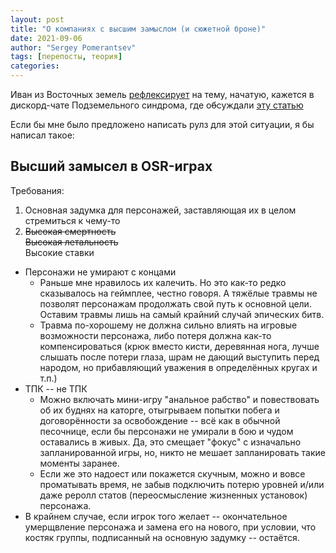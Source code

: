 ```yaml
---
layout: post
title: "О компаниях с высшим замыслом (и сюжетной броне)"
date: 2021-09-06
author: "Sergey Pomerantsev"
tags: [перепосты, теория]
categories:
---
```


Иван из Восточных земель [рефлексирует](https://vk.com/wall-152277348_3390) на тему, начатую, кажется в дискорд-чате Подземельного синдрома, где о~~б~~суждали [эту статью](https://monstersandmanuals.blogspot.com/2021/09/on-high-concept-campaigns-and-plot.html)

Если бы мне было предложено написать рулз для этой ситуации, я бы написал такое:

## Высший замысел в OSR-играх

Требования: 

1. Основная задумка для персонажей, заставляющая их в целом стремиться к чему-то
2. ~~Высокая смертность~~  
~~Высокая летальность~~  
Высокие ставки

- Персонажи не умирают с концами
	- Раньше мне нравилось их калечить. Но это как-то редко сказывалось на геймплее, честно говоря. А тяжёлые травмы не позволят персонажам продолжать свой путь к основной цели. Оставим травмы лишь на самый крайний случай эпических битв.
	- Травма по-хорошему не должна сильно влиять на игровые возможности персонажа, либо потеря должна как-то компенсироваться (крюк вместо кисти, деревянная нога, лучше слышать после потери глаза, шрам не дающий выступить перед народом, но прибавляющий уважения в определённых кругах и т.п.)
- ТПК -- не ТПК
	- Можно включать мини-игру "анальное рабство" и повествовать об их буднях на каторге, отыгрываем попытки побега и договорённости за освобождение -- всё как в обычной песочнице, если бы персонажи не умирали в бою и чудом оставались в живых. Да, это смещает "фокус" с изначально запланированной игры, но, никто не мешает запланировать такие моменты заранее.
	- Если же это надоест или покажется скучным, можно и вовсе проматывать время, не забыв подключить потерю уровней и/или даже реролл статов (переосмысление жизненных установок) персонажа.
- В крайнем случае, если игрок того желает -- окончательное умерщвление персонажа и замена его на нового, при условии, что костяк группы, подписанный на основную задумку -- остаётся.
